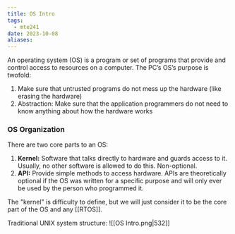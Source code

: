 ```yaml
---
title: OS Intro
tags:
  - mte241
date: 2023-10-08
aliases:
---
```

An operating system (OS) is a program or set of programs that provide and control access to resources on a computer. The PC’s OS’s purpose is twofold: 
1. Make sure that untrusted programs do not mess up the hardware (like erasing the hardware)
2. Abstraction: Make sure that the application programmers do not need to know anything about how the hardware works

### OS Organization
There are two core parts to an OS:
1. **Kernel:** Software that talks directly to hardware and guards access to it. Usually, no other software is allowed to do this. Non-optional.
2. **API:** Provide simple methods to access hardware. APIs are theoretically optional if the OS was written for a specific purpose and will only ever be used by the person who programmed it.

The "kernel" is difficulty to define, but we will just consider it to be the core part of the OS and any [[RTOS]]. 

Traditional UNIX system structure:
![[OS Intro.png|532]]
